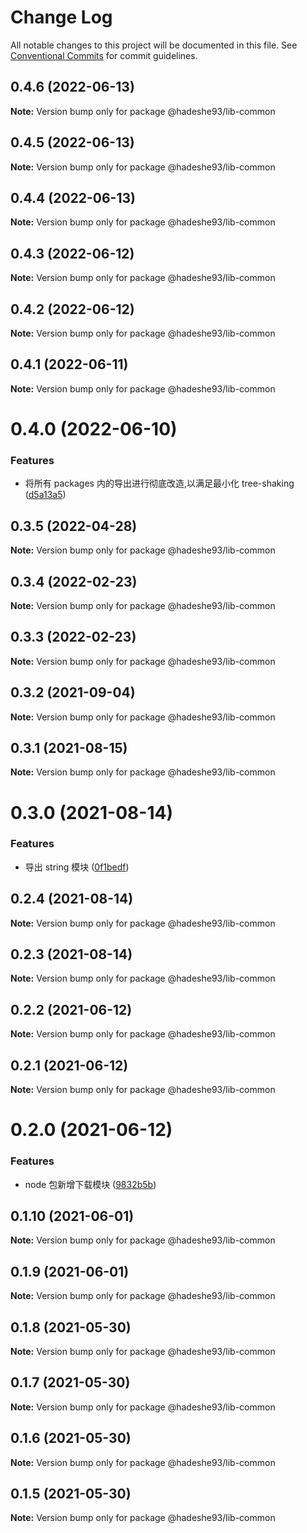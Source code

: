 # Change Log

All notable changes to this project will be documented in this file.
See [Conventional Commits](https://conventionalcommits.org) for commit guidelines.

## 0.4.6 (2022-06-13)

**Note:** Version bump only for package @hadeshe93/lib-common





## 0.4.5 (2022-06-13)

**Note:** Version bump only for package @hadeshe93/lib-common





## 0.4.4 (2022-06-13)

**Note:** Version bump only for package @hadeshe93/lib-common





## 0.4.3 (2022-06-12)

**Note:** Version bump only for package @hadeshe93/lib-common





## 0.4.2 (2022-06-12)

**Note:** Version bump only for package @hadeshe93/lib-common





## 0.4.1 (2022-06-11)

**Note:** Version bump only for package @hadeshe93/lib-common





# 0.4.0 (2022-06-10)


### Features

* 将所有 packages 内的导出进行彻底改造,以满足最小化 tree-shaking ([d5a13a5](https://github.com/hadeshe93/hh-lib/commit/d5a13a531ef45686708f45b68a7d7ab2a51ec7fd))





## 0.3.5 (2022-04-28)

**Note:** Version bump only for package @hadeshe93/lib-common





## 0.3.4 (2022-02-23)

**Note:** Version bump only for package @hadeshe93/lib-common





## 0.3.3 (2022-02-23)

**Note:** Version bump only for package @hadeshe93/lib-common





## 0.3.2 (2021-09-04)

**Note:** Version bump only for package @hadeshe93/lib-common





## 0.3.1 (2021-08-15)

**Note:** Version bump only for package @hadeshe93/lib-common





# 0.3.0 (2021-08-14)


### Features

* 导出 string 模块 ([0f1bedf](https://github.com/hadeshe93/hh-lib/commit/0f1bedfd9591f7ceee4b51ea8579b94c2845c2ed))





## 0.2.4 (2021-08-14)

**Note:** Version bump only for package @hadeshe93/lib-common





## 0.2.3 (2021-08-14)

**Note:** Version bump only for package @hadeshe93/lib-common





## 0.2.2 (2021-06-12)

**Note:** Version bump only for package @hadeshe93/lib-common





## 0.2.1 (2021-06-12)

**Note:** Version bump only for package @hadeshe93/lib-common





# 0.2.0 (2021-06-12)


### Features

* node 包新增下载模块 ([9832b5b](https://github.com/hadeshe93/hh-lib/commit/9832b5b0c746734d2e44db6d77f9e45a0ef536ee))





## 0.1.10 (2021-06-01)

**Note:** Version bump only for package @hadeshe93/lib-common





## 0.1.9 (2021-06-01)

**Note:** Version bump only for package @hadeshe93/lib-common





## 0.1.8 (2021-05-30)

**Note:** Version bump only for package @hadeshe93/lib-common





## 0.1.7 (2021-05-30)

**Note:** Version bump only for package @hadeshe93/lib-common





## 0.1.6 (2021-05-30)

**Note:** Version bump only for package @hadeshe93/lib-common





## 0.1.5 (2021-05-30)

**Note:** Version bump only for package @hadeshe93/lib-common
